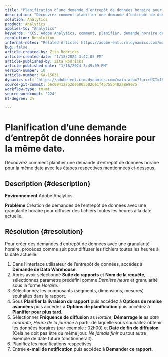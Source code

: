 ```yaml
---
title: "Planification d’une demande d’entrepôt de données horaire pour la même date."
description: "Découvrez comment planifier une demande d’entrepôt de données horaire pour la même date."
solution: Analytics
product: Analytics
applies-to: "Analytics"
keywords: "KCS, Adobe Analytics, comment, planifier, demande horaire de l’entrepôt de données, même date"
resolution: Resolution
internal-notes: "Related Article: https://adobe-ent.crm.dynamics.com/main.aspx?appid=c8f3a4cd-a068-e911-a957-000d3a34e00b&pagetype=entityrecord&etn=knowledgearticle&id=b5d08a45-cea0-ea11-a812-000d3a303484"
bug: false
article-created-by: Zita Rodricks
article-created-date: "1/18/2024 3:42:05 PM"
article-published-by: Zita Rodricks
article-published-date: "1/18/2024 3:49:09 PM"
version-number: 10
article-number: KA-15631
dynamics-url: "https://adobe-ent.crm.dynamics.com/main.aspx?forceUCI=1&pagetype=entityrecord&etn=knowledgearticle&id=38e3cf20-18b6-ee11-a569-6045bd0065f9"
source-git-commit: b6c09412752de68055026e1f45755b482a8e9e75
workflow-type: tm+mt
source-wordcount: '224'
ht-degree: 2%

---
```


# Planification d’une demande d’entrepôt de données horaire pour la même date.


Découvrez comment planifier une demande d’entrepôt de données horaire pour la même date avec les étapes respectives mentionnées ci-dessous.

## Description {#description}


<b>Environnement</b>
Adobe Analytics.

<b>Problème</b>
Création de demandes de l’entrepôt de données avec une granularité horaire pour diffuser des fichiers toutes les heures à la date actuelle.


## Résolution {#resolution}


Pour créer des demandes d’entrepôt de données avec une granularité horaire, procédez comme suit pour diffuser les fichiers toutes les heures à la date actuelle.

1. Dans l’interface utilisateur de l’entrepôt de données, accédez à <b>Demande de Data Warehouse</b>.
2. Après avoir sélectionné <b>Suite de rapports</b> et <b>Nom de la requête</b>, sélectionnez paramètre prédéfini comme *Dernière heure* et granularité sous la forme *Horaire*.
3. Sélectionnez les composants (segments, dimensions, mesures) souhaités dans le rapport.
4. Sous <b>Planifier la livraison du rapport</b> puis accédez à <b>Options de remise avancées</b> puis accédez à <b>Options de planification</b> puis accédez à <b>Planifier pour plus tard</b>.
5. Sélectionner <b>Fréquence de diffusion</b> as *Horaire*, <b>Démarrage le</b> as *date courante*, *Heure de la journée* à partir de laquelle vous souhaitez obtenir les données horaires (par exemple : 02h00) et <b>Date de fin de diffusion</b> (Cela ne doit pas être du même jour. *Ne jamais finir* ou tout autre exemple de date future fonctionnerait).
6. Planifiez les modifications respectives.
7. Entrée <b>e-mail de notification</b> puis accédez à <b>Demander ce rapport</b>.

